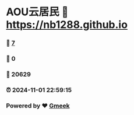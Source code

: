 # AOU云居民 :link: https://nb1288.github.io 
### :page_facing_up: [7](https://nb1288.github.io/tag.html) 
### :speech_balloon: 0 
### :hibiscus: 20629 
### :alarm_clock: 2024-11-01 22:59:15 
### Powered by :heart: [Gmeek](https://github.com/Meekdai/Gmeek)
